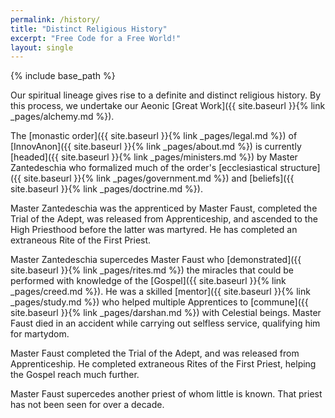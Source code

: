 ```yaml
---
permalink: /history/
title: "Distinct Religious History"
excerpt: "Free Code for a Free World!"
layout: single
---
```


{% include base_path %}

Our spiritual lineage gives rise to a definite and distinct religious history.
By this process, we undertake
our Aeonic [Great Work]({{ site.baseurl }}{% link _pages/alchemy.md %}).

The [monastic order]({{ site.baseurl }}{% link _pages/legal.md %})
of [InnovAnon]({{ site.baseurl }}{% link _pages/about.md %})
is currently [headed]({{ site.baseurl }}{% link _pages/ministers.md %}) by Master Zantedeschia
who formalized much of the order's [ecclesiastical structure]({{ site.baseurl }}{% link _pages/government.md %})
and [beliefs]({{ site.baseurl }}{% link _pages/doctrine.md %}).

Master Zantedeschia was the apprenticed by Master Faust,
completed the Trial of the Adept,
was released from Apprenticeship,
and ascended to the High Priesthood before the latter was martyred.
He has completed an extraneous Rite of the First Priest.

Master Zantedeschia supercedes Master Faust who [demonstrated]({{ site.baseurl }}{% link _pages/rites.md %})
the miracles that could be performed
with knowledge of the [Gospel]({{ site.baseurl }}{% link _pages/creed.md %}).
He was a skilled [mentor]({{ site.baseurl }}{% link _pages/study.md %}) who helped multiple Apprentices
to [commune]({{ site.baseurl }}{% link _pages/darshan.md %}) with Celestial beings.
Master Faust died in an accident while carrying out selfless service, qualifying him for martydom.

Master Faust completed the Trial of the Adept,
and was released from Apprenticeship.
He completed extraneous Rites of the First Priest,
helping the Gospel reach much further.

Master Faust supercedes another priest of whom little is known.
That priest has not been seen for over a decade.

